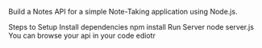 Build a Notes API for a simple Note-Taking application using Node.js.

Steps to Setup
Install dependencies
npm install
Run Server
node server.js
You can browse your api in your code ediotr


